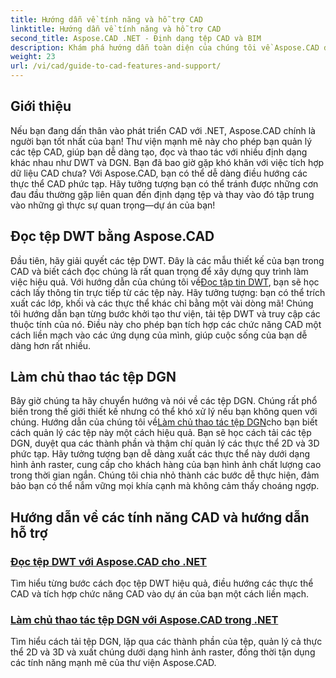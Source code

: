 ```yaml
---
title: Hướng dẫn về tính năng và hỗ trợ CAD
linktitle: Hướng dẫn về tính năng và hỗ trợ CAD
second_title: Aspose.CAD .NET - Định dạng tệp CAD và BIM
description: Khám phá hướng dẫn toàn diện của chúng tôi về Aspose.CAD dành cho hướng dẫn .NET, hoàn hảo cho các nhà phát triển muốn nâng cao phần mềm của họ bằng các tính năng CAD.
weight: 23
url: /vi/cad/guide-to-cad-features-and-support/
---
```

## Giới thiệu

Nếu bạn đang dấn thân vào phát triển CAD với .NET, Aspose.CAD chính là người bạn tốt nhất của bạn! Thư viện mạnh mẽ này cho phép bạn quản lý các tệp CAD, giúp bạn dễ dàng tạo, đọc và thao tác với nhiều định dạng khác nhau như DWT và DGN. Bạn đã bao giờ gặp khó khăn với việc tích hợp dữ liệu CAD chưa? Với Aspose.CAD, bạn có thể dễ dàng điều hướng các thực thể CAD phức tạp. Hãy tưởng tượng bạn có thể tránh được những cơn đau đầu thường gặp liên quan đến định dạng tệp và thay vào đó tập trung vào những gì thực sự quan trọng—dự án của bạn!

## Đọc tệp DWT bằng Aspose.CAD

Đầu tiên, hãy giải quyết các tệp DWT. Đây là các mẫu thiết kế của bạn trong CAD và biết cách đọc chúng là rất quan trọng để xây dựng quy trình làm việc hiệu quả. Với hướng dẫn của chúng tôi về[Đọc tập tin DWT](./read-dwt-files/), bạn sẽ học cách lấy thông tin trực tiếp từ các tệp này. Hãy tưởng tượng: bạn có thể trích xuất các lớp, khối và các thực thể khác chỉ bằng một vài dòng mã! Chúng tôi hướng dẫn bạn từng bước khởi tạo thư viện, tải tệp DWT và truy cập các thuộc tính của nó. Điều này cho phép bạn tích hợp các chức năng CAD một cách liền mạch vào các ứng dụng của mình, giúp cuộc sống của bạn dễ dàng hơn rất nhiều.

## Làm chủ thao tác tệp DGN

 Bây giờ chúng ta hãy chuyển hướng và nói về các tệp DGN. Chúng rất phổ biến trong thế giới thiết kế nhưng có thể khó xử lý nếu bạn không quen với chúng. Hướng dẫn của chúng tôi về[Làm chủ thao tác tệp DGN](./mastering-dgn-file-manipulation/)cho bạn biết cách quản lý các tệp này một cách hiệu quả. Bạn sẽ học cách tải các tệp DGN, duyệt qua các thành phần và thậm chí quản lý các thực thể 2D và 3D phức tạp. Hãy tưởng tượng bạn dễ dàng xuất các thực thể này dưới dạng hình ảnh raster, cung cấp cho khách hàng của bạn hình ảnh chất lượng cao trong thời gian ngắn. Chúng tôi chia nhỏ thành các bước dễ thực hiện, đảm bảo bạn có thể nắm vững mọi khía cạnh mà không cảm thấy choáng ngợp.

## Hướng dẫn về các tính năng CAD và hướng dẫn hỗ trợ
### [Đọc tệp DWT với Aspose.CAD cho .NET](./read-dwt-files/)
Tìm hiểu từng bước cách đọc tệp DWT hiệu quả, điều hướng các thực thể CAD và tích hợp chức năng CAD vào dự án của bạn một cách liền mạch.
### [Làm chủ thao tác tệp DGN với Aspose.CAD trong .NET](./mastering-dgn-file-manipulation/)
Tìm hiểu cách tải tệp DGN, lặp qua các thành phần của tệp, quản lý cả thực thể 2D và 3D và xuất chúng dưới dạng hình ảnh raster, đồng thời tận dụng các tính năng mạnh mẽ của thư viện Aspose.CAD.